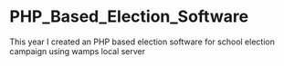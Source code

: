 # PHP_Based_Election_Software
This year I created an PHP based election software for school election campaign using wamps local server
